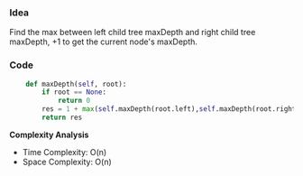 ### Idea
Find the max between left child tree maxDepth and right child tree maxDepth, +1 to get the current node's maxDepth. 

### Code

```python
    def maxDepth(self, root):
        if root == None:
            return 0
        res = 1 + max(self.maxDepth(root.left),self.maxDepth(root.right))
        return res

```

**Complexity Analysis**

- Time Complexity: O(n)
- Space Complexity: O(n)
